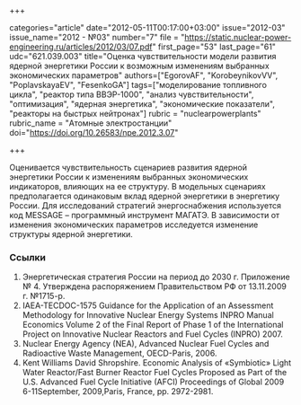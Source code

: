 +++

categories="article"
date="2012-05-11T00:17:00+03:00"
issue="2012-03"
issue_name="2012 - №03"
number="7"
file = "https://static.nuclear-power-engineering.ru/articles/2012/03/07.pdf"
first_page="53"
last_page="61"
udc="621.039.003"
title="Оценка чувствительности модели развития ядерной энергетики России к возможным изменениям выбранных экономических параметров"
authors=["EgorovAF", "KorobeynikovVV", "PoplavskayaEV", "FesenkoGA"]
tags=["моделирование топливного цикла", "реактор типа ВВЭР-1000", "анализ чувствительности", "оптимизация", "ядерная энергетика", "экономические показатели", "реакторы на быстрых нейтронах"]
rubric = "nuclearpowerplants"
rubric_name = "Атомные электростанции"
doi="https://doi.org/10.26583/npe.2012.3.07"

+++

Оценивается чувствительность сценариев развития ядерной энергетики России к изменениям выбранных экономических индикаторов, влияющих на ее структуру. В модельных сценариях предполагается одинаковым вклад ядерной энергетики в энергетику России. Для исследований стратегий энергоснабжения используется код MESSAGE – программный инструмент МАГАТЭ. В зависимости от изменения экономических параметров исследуется изменение структуры ядерной энергетики.

### Ссылки

1. Энергетическая стратегия России на период до 2030 г. Приложение № 4. Утверждена распоряжением Правительством РФ от 13.11.2009 г. №1715-р. 
2. IAEA-TECDOC-1575 Guidance for the Application of an Assessment Methodology for Innovative Nuclear Energy Systems INPRO Manual Economics Volume 2 of the Final Report of Phase 1 of the International Project on Innovative Nuclear Reactors and Fuel Cycles (INPRO) 2007. 
3. Nuclear Energy Agency (NEA), Advanced Nuclear Fuel Cycles and Radioactive Waste Management, OECD-Paris, 2006. 
4. Kent Williams David Shropshire. Economic Analysis of «Symbiotic» Light Water Reactor/Fast Burner Reactor Fuel Cycles Proposed as Part of the U.S. Advanced Fuel Cycle Initiative (AFCI) Proceedings of Global 2009 6-11September, 2009,Paris, France, pp. 2972-2981.